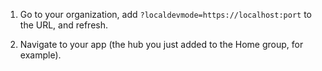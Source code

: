 1. Go to your organization, add ```?localdevmode=https://localhost:port``` to the URL, and refresh.

2. Navigate to your app (the hub you just added to the Home group, for example).

	